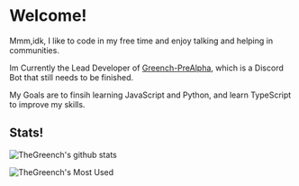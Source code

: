 # Welcome!

Mmm,idk, I like to code in my free time and enjoy talking and helping in communities.

Im Currently the Lead Developer of [Greench-PreAlpha](https://github.com/Greench-Pre-Alpha), which is a Discord Bot that still needs to be finished.

My Goals are to finsih learning JavaScript and Python, and learn TypeScript to improve my skills.


## Stats!
![TheGreench's github stats](https://github-readme-stats.vercel.app/api?username=TheGreench&show_icons=true&count_private=true&theme=dracula)

![TheGreench's Most Used](https://github-readme-stats.vercel.app/api/top-langs/?username=TheGreench&theme=dracula)

